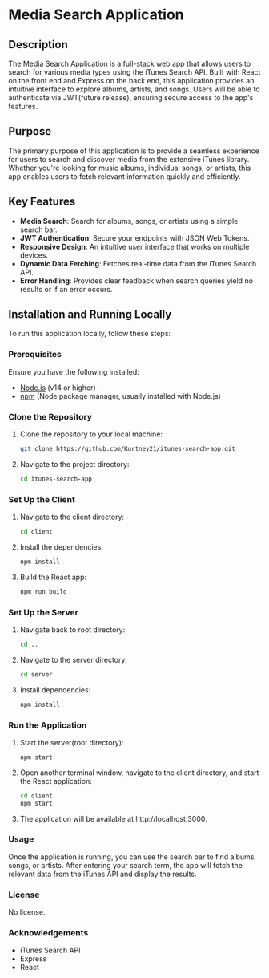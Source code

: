 # Media Search Application

## Description

The Media Search Application is a full-stack web app that allows users to search for various media types using the iTunes Search API. Built with React on the front end and Express on the back end, this application provides an intuitive interface to explore albums, artists, and songs. Users will be able to authenticate via JWT(future release), ensuring secure access to the app's features.

## Purpose

The primary purpose of this application is to provide a seamless experience for users to search and discover media from the extensive iTunes library. Whether you're looking for music albums, individual songs, or artists, this app enables users to fetch relevant information quickly and efficiently.

## Key Features

- **Media Search**: Search for albums, songs, or artists using a simple search bar.
- **JWT Authentication**: Secure your endpoints with JSON Web Tokens.
- **Responsive Design**: An intuitive user interface that works on multiple devices.
- **Dynamic Data Fetching**: Fetches real-time data from the iTunes Search API.
- **Error Handling**: Provides clear feedback when search queries yield no results or if an error occurs.

## Installation and Running Locally

To run this application locally, follow these steps:

### Prerequisites

Ensure you have the following installed:

- [Node.js](https://nodejs.org/) (v14 or higher)
- [npm](https://www.npmjs.com/) (Node package manager, usually installed with Node.js)

### Clone the Repository

1. Clone the repository to your local machine:

   ```bash
   git clone https://github.com/Kurtney21/itunes-search-app.git

2. Navigate to the project directory:

   ```bash
   cd itunes-search-app

### Set Up the Client

1. Navigate to the client directory:
   ```bash
   cd client

2. Install the dependencies:

   ```bash
   npm install


3. Build the React app:

   ```bash
   npm run build

### Set Up the Server

1. Navigate back to root directory:
   ```bash
   cd ..

2. Navigate to the server directory:

   ```bash
   cd server


3. Install dependencies:

   ```bash
   npm install

### Run the Application

1. Start the server(root directory):
   ```bash
   npm start

2. Open another terminal window, navigate to the client directory, and start the React application:

   ```bash
   cd client
   npm start


3. The application will be available at http://localhost:3000.

### Usage
   
Once the application is running, you can use the search bar to find albums, songs, or artists. After entering your search term, the app will fetch the relevant data from the iTunes API and display the results.

### License
   
No license.

### Acknowledgements

- iTunes Search API
- Express
- React
